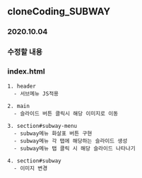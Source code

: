## cloneCoding_SUBWAY

### 2020.10.04

### 수정할 내용
  ### index.html
    1. header
      - 서브메뉴 JS적용
      
    2. main
      - 슬라이드 버튼 클릭시 해당 이미지로 이동
      
    3. section#subway-menu
      - subway메뉴 화살표 버튼 구현
      - subway메뉴 각 탭에 해당하는 슬라이드 생성
      - subway메뉴 탭 클릭 시 해당 슬라이드 나타나기
      
    4. section#subway
      - 이미지 변경
    
